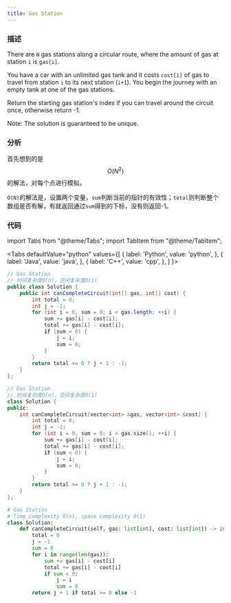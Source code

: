```yaml
---
title: Gas Station
---
```


### 描述

There are `N` gas stations along a circular route, where the amount of gas at station `i` is `gas[i]`.

You have a car with an unlimited gas tank and it costs `cost[i]` of gas to travel from station `i` to its next station (`i+1`). You begin the journey with an empty tank at one of the gas stations.

Return the starting gas station's index if you can travel around the circuit once, otherwise return -1.

Note:
The solution is guaranteed to be unique.

### 分析

首先想到的是$$O(N^2)$$的解法，对每个点进行模拟。

`O(N)`的解法是，设置两个变量，`sum`判断当前的指针的有效性；`total`则判断整个数组是否有解，有就返回通过`sum`得到的下标，没有则返回-1。

### 代码

import Tabs from "@theme/Tabs";
import TabItem from "@theme/TabItem";

<Tabs
defaultValue="python"
values={[
{ label: 'Python', value: 'python', },
{ label: 'Java', value: 'java', },
{ label: 'C++', value: 'cpp', },
]
}>
<TabItem value="java">

```java
// Gas Station
// 时间复杂度O(n)，空间复杂度O(1)
public class Solution {
    public int canCompleteCircuit(int[] gas, int[] cost) {
        int total = 0;
        int j = -1;
        for (int i = 0, sum = 0; i < gas.length; ++i) {
            sum += gas[i] - cost[i];
            total += gas[i] - cost[i];
            if (sum < 0) {
                j = i;
                sum = 0;
            }
        }
        return total >= 0 ? j + 1 : -1;
    }
};
```

</TabItem>
<TabItem value="cpp">

```cpp
// Gas Station
// 时间复杂度O(n)，空间复杂度O(1)
class Solution {
public:
    int canCompleteCircuit(vector<int> &gas, vector<int> &cost) {
        int total = 0;
        int j = -1;
        for (int i = 0, sum = 0; i < gas.size(); ++i) {
            sum += gas[i] - cost[i];
            total += gas[i] - cost[i];
            if (sum < 0) {
                j = i;
                sum = 0;
            }
        }
        return total >= 0 ? j + 1 : -1;
    }
};
```

</TabItem>

<TabItem value="python">

```python
# Gas Station
# Time complexity O(n), space complexity O(1)
class Solution:
    def canCompleteCircuit(self, gas: list[int], cost: list[int]) -> int:
        total = 0
        j = -1
        sum = 0
        for i in range(len(gas)):
            sum += gas[i] - cost[i]
            total += gas[i] - cost[i]
            if sum < 0:
                j = i
                sum = 0
        return j + 1 if total >= 0 else -1
```

</TabItem>
</Tabs>
